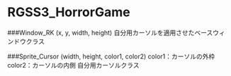 # RGSS3_HorrorGame
###Window_RK
(x, y, width, height)
自分用カーソルを適用させたベースウィンドウクラス

###Sprite_Cursor
(width, height, color1, color2)
color1：カーソルの外枠
color2：カーソルの内側
自分用カーソルクラス
